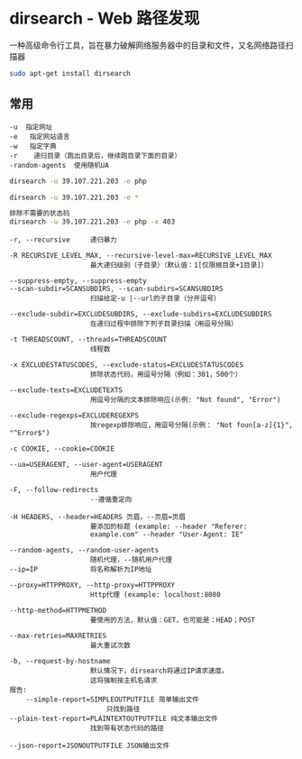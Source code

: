 # dirsearch - Web 路径发现

一种高级命令行工具，旨在暴力破解网络服务器中的目录和文件，又名网络路径扫描器

```sh
sudo apt-get install dirsearch
```

## 常用

```
-u  指定网址
-e   指定网站语言
-w   指定字典
-r    递归目录（跑出目录后，继续跑目录下面的目录）
-random-agents  使用随机UA
```

```sh
dirsearch -u 39.107.221.203 -e php

dirsearch -u 39.107.221.203 -e *

排除不需要的状态码
dirsearch -u 39.107.221.203 -e php -x 403       
```

    -r, --recursive     递归暴力
    
    -R RECURSIVE_LEVEL_MAX, --recursive-level-max=RECURSIVE_LEVEL_MAX
                        最大递归级别（子目录）（默认值：1[仅限根目录+1目录]）
                        
    --suppress-empty, --suppress-empty
    --scan-subdir=SCANSUBDIRS, --scan-subdirs=SCANSUBDIRS
                        扫描给定-u |--url的子目录（分开逗号）
                        
    --exclude-subdir=EXCLUDESUBDIRS, --exclude-subdirs=EXCLUDESUBDIRS
                        在递归过程中排除下列子目录扫描（用逗号分隔）
                        
    -t THREADSCOUNT, --threads=THREADSCOUNT
                        线程数
                        
    -x EXCLUDESTATUSCODES, --exclude-status=EXCLUDESTATUSCODES
                        排除状态代码，用逗号分隔（例如：301，500个）
                        
    --exclude-texts=EXCLUDETEXTS
                        用逗号分隔的文本排除响应(示例: "Not found", "Error")
                        
    --exclude-regexps=EXCLUDEREGEXPS
                        按regexp排除响应，用逗号分隔(示例： "Not foun[a-z]{1}", "^Error$")
                        
    -c COOKIE, --cookie=COOKIE
    
    --ua=USERAGENT, --user-agent=USERAGENT 
    					用户代理
    					
    -F, --follow-redirects 
    					--遵循重定向
    					
    -H HEADERS, --header=HEADERS 页眉，--页眉=页眉
                        要添加的标题 (example: --header "Referer:
                        example.com" --header "User-Agent: IE"
                        
    --random-agents, --random-user-agents 
    					随机代理，--随机用户代理
    --ip=IP             将名称解析为IP地址
    
    --proxy=HTTPPROXY, --http-proxy=HTTPPROXY
                        Http代理 (example: localhost:8080
                        
    --http-method=HTTPMETHOD
                        要使用的方法，默认值：GET，也可能是：HEAD；POST
                        
    --max-retries=MAXRETRIES
    					最大重试次数
    					
    -b, --request-by-hostname
                        默认情况下，dirsearch将通过IP请求速度。
    					这将强制按主机名请求
    报告:
        --simple-report=SIMPLEOUTPUTFILE 简单输出文件
                            只找到路径
    --plain-text-report=PLAINTEXTOUTPUTFILE 纯文本输出文件
                        找到带有状态代码的路径
                        
    --json-report=JSONOUTPUTFILE JSON输出文件          					
